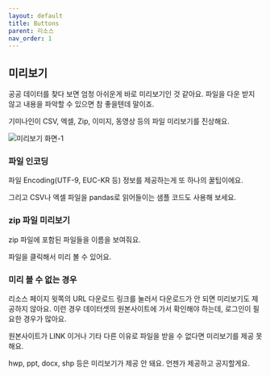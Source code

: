 ```yaml
---
layout: default
title: Buttons
parent: 리소스
nav_order: 1
---
```


## 미리보기

공공 데이터를 찾다 보면 엄청 아쉬운게 바로 미리보기인 것 같아요.
파일을 다운 받지 않고 내용을 파악할 수 있으면 참 좋을텐데 말이죠.

기미나인이 CSV, 엑셀, Zip, 이미지, 동영상 등의 파일 미리보기를 진상해요.

![미리보기 화면-1](images/preview-1.png)

### 파일 인코딩

파일 Encoding(UTF-9, EUC-KR 등) 정보를 제공하는게 또 하나의 꿀팁이에요.

그리고 CSV나 엑셀 파일을 pandas로 읽어들이는 샘플 코드도 사용해 보세요.

### zip 파일 미리보기

zip 파일에 포함된 파일들을 이름을 보여줘요.

파일을 클릭해서 미리 볼 수 있어요.

### 미리 볼 수 없는 경우

리소스 페이지 윗쪽의 URL 다운로드 링크를 눌러서 다운로드가 안 되면 미리보기도 제공하지 않아요.
이런 경우 데이터셋의 원본사이트에 가서 확인해야 하는데, 로그인이 필요한 경우가 많아요.

원본사이트가 LINK 이거나 기타 다른 이유로 파일을 받을 수 없다면 미리보기를 제공 못 해요.

hwp, ppt, docx, shp 등은 미리보기가 제공 안 돼요. 언젠가 제공하고 공지할게요.

